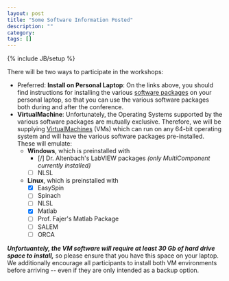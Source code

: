 ```yaml
---
layout: post
title: "Some Software Information Posted"
description: ""
category: 
tags: []
---
```

{% include JB/setup %}

There will be two ways to participate in the workshops:

* Preferred: **Install on Personal Laptop**:
    On the links above, you should find instructions for installing the various [software packages]({{site.baseurl}}/Software_Packages.html) on your personal laptop, so that you can use the various software packages both during and after the conference.
* **VirtualMachine**:
    Unfortunately, the Operating Systems supported by the various software packages are mutually exclusive.
    Therefore, we will be supplying [VirtualMachines]({{site.url}}/VirtualBox.html) (VMs) which can run on any 64-bit operating system and will have the various software packages pre-installed.
    These will emulate:
    * **Windows**, which is preinstalled with
        - [/] Dr. Altenbach's LabVIEW packages *(only MultiComponent currently installed)*
        - [ ] NLSL
    * **Linux**, which is preinstalled with
        - [X] EasySpin
        - [ ] Spinach
        - [ ] NLSL
        - [X] Matlab
        - [ ] Prof. Fajer's Matlab Package
        - [ ] SALEM
        - [ ] ORCA

***Unfortuantely, the VM software will require at least 30 Gb of hard drive space to install,*** so please ensure that you have this space on your laptop.  We additionally encourage all participants to install both VM environments before arriving -- even if they are only intended as a backup option.
